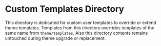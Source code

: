 # Custom Templates Directory

This directory is dedicated for custom user templates to override or extend theme templates. Templates from this directory overrides templates of the same name from `theme/templates`. Also this directory contents remains untouched during theme upgrade or replacement.
